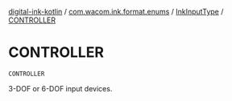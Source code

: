[digital-ink-kotlin](../../index.md) / [com.wacom.ink.format.enums](../index.md) / [InkInputType](index.md) / [CONTROLLER](./-c-o-n-t-r-o-l-l-e-r.md)

# CONTROLLER

`CONTROLLER`

3-DOF or 6-DOF input devices.


